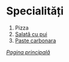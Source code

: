 # Specialități

1. Pizza
2. [Salată cu pui](specialitati/salata-cu-pui)
3. [Paste carbonara](specialitati\paste-carbonara) 

[*Pagina principală*](main.md)